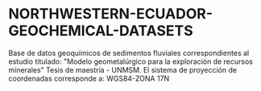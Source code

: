 # NORTHWESTERN-ECUADOR-GEOCHEMICAL-DATASETS
Base de datos geoquímicos de sedimentos fluviales correspondientes al estudio titulado: "Modelo geometalúrgico para la exploración de recursos minerales" Tesis de maestría - UNMSM.
El sistema de proyección de coordenadas corresponde a: WGS84-ZONA 17N
